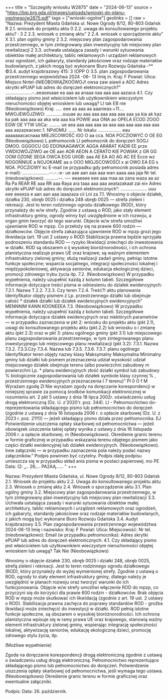 +++
title = "Szczegóły wniosku W2875"
date = "2024-06-13"
source = "https://bip.brg.gda.pl/images/uploads/wnioski-do-planu-ogolnego/w2875.pdf"
tags = ["wnioski-ogolne"]
geolinks = []
raw = "Nazwa: Prezydent Miasta Gdańska ul. Nowe Ogrody 8/12, 80-803 Gdańsk R 2.1. wniosek do projektu aktu 0 2.2. uwaga do konsultowanego projektu aktu? : 3 Z 2.3. wniosek o zmianę aktu” 2 2.4. wniosek o sporządzenie aktu” X 3.1. plan ogólny gminy 2 3.2. miejscowy plan zagospodarowania przestrzennego, w tym zintegrowany plan inwestycyjny lub miejscowy plan rewitalizacji 2 3.3. uchwała ustalająca zasady i warunki sytuowania obiektów małej architektury, tablic reklamowych i urządzeń reklamowych oraz ogrodzeń, ich gabaryty, standardy jakościowe oraz rodzaje materiałów budowlanych, z jakich mogą być wykonane Biuro Rozwoju Gdańska -** ©3.4. audyt krajobrazowy 415: 3 (OPP O  3.5. plan zagospodarowania przestrzennego województwa 2024 -06- 13 Imię in. Kraj: F Powiat: Ulica: Miejsco Nntel-(NIEOBOWIĄŻKOÓWOJ! owsa zaw aiawii a AOC Adres skrytki ePUAP lub adres do doręczeń elektronicznych?” .....................-..eeasesaae ea aaa aa anaaa naa aaa aaa aazaca 4.1. Czy składający pismo jest właścicielem lub użytkownikiem wieczystym nieruchomości objętej wnioskiem lub uwagą? LI tak EB nie (Nieobowiązkowo) Kraj: ..... eee aa aaa aa aaanieas:+11.... MWOJEWÓJZIWO: .............ouuae au aaa aaa aaa aaa aaa aaa ya kia ak kaz ka pak aaa aaa aa aka wia aaa kia POWIE asa ONA ao OPELA ECOD ZOGÓ EGW OE YTW UliCa: ......... ue aea aaa aaa aaa aa aaa aaa aaa aaa aaa aaa aaa aazazeaceec:1. NPdOMU: ...... Nr lokalu: .................. eau aaaaaaacacnaaa MIEJSCOWOŚĆ iGO O aa cca. NOA POCZIOWYĆ O OE EG (Nieobowiązkowo) L pełnomocnik LI pełnomocnik do doręczeń SOGJ DMOO. GGGOCU GG EDONAAGAWCK AGGA ARARAT KADR EE prze VWDIOWÓJZIWO ae OE aan AOR AEON A CERATO KIE POWIAK z GR GG OOM OZONE SEGA OWCA EOG UlIGB: aaa AE EA AO AG AC EE Ecce wz NOGOŃNIUE a NOJOKAME aa o OOO MIGJSCOWOŚĆI x ai OWO EA EG s NOA. POCZIOWY kc E-mail (w przypadku gdy pełnomocnik posiada adres e-mail): .....................--.-.-e- ue aae aan aaa aaa wan aaaa aaa jaja Nr tel. (nieobowiązkowo): ..........--. --- eeaeeee eee aaa maa aa zana waza aa az Ra Pa REAR RE aaa RR aaa Raya ara taaa aaa aaa aeatazakaat zai ei» Adres skrytki ePUAP lub adres do doręczeń elektronicznych”: ..................... uuu eee eeeeza e aan aan aaa iaaazaza cii Lni za  7.1. Wnosimy o objecie działek, działka 230, obręb 0025 i działka 248 obręb 0025 — strefa zieleni i rekreacji. Jest to teren rodzinnego ogrodu działkowego (ROD), który przynależy do w/w strefy. Zgodnie z ustawą o ROD, jako stały element infrastruktury gminy, ogrody winny być uwzględnione w ich rozwoju, a organ gmin tworzyć do tego warunki. Objecie w/w strefa umożliwi ujawnianie ROD w mpzp. Co przełoży się na prawie 600 rodzin — działkowców. Objęcie strefa  zakazująca ujawnienie ROD w mpzp grozi jego likwidacja (art. 19 ust 2 ustawy o ROD) Stabilizacja prawna będzie  sprzyjała podnoszeniu standardu ROD — ryzyko likwidacji zniechęci do inwestowania w działki. ROD są obszarem o  ij wysokiej bioróżnorodności, i ich ochrona planistyczna realizuje prawo UE oraz krajowe; są ważnym elementem infrastruktury zielonej gminy; służą realizacji zadań gminy, pełniąc istotne funkcje społeczne; wsparcia socjalnego, integracji społeczności lokalnej i międzypokoleniowej, aktywacja seniorów, edukacja ekologicznej dzieci, promocji zdrowego trybu życia itp. 7.2. (Nieobowiązkowo) W przypadku wypełnienia, należy uzupełnić każdą z kolumn tabeli. Szczegółowe informacje dotyczące treści pisma w odniesieniu do działek ewidencyjnych: 7.2.1. Nazwa T.2.2. 7.2.3. Czy teren 7.2.4. Treść?! aktu planowania Identyfikator objęty pismem ż Lp.  przestrzennego działki lub obejmuje całość * działek działki lub działek ewidencyjnych ewidencyjnych” MENNNIM KANN KOONEEEA 7.3. (Nieobowiązkowo) W przypadku wypełnienia, należy uzupełnić każdą z kolumn tabeli. Szczegółowe informacje dotyczące działek ewidencyjnych oraz niektórych parametrów — w przypadku zaznaczenia w pkt 2: wniosku do projektu aktu (pkt 2.1), uwagi do konsultowanego projektu aktu (pkt.2.2) lub wniosku o i zmianę aktu (pkt 2.3) oraz w pkt 3: planu ogólnego gminy (pkt 3.1) lub miejscowego planu zagospodarowania przestrzennego, w tym zintegrowanego planu inwestycyjnego lub miejscowego planu rewitalizacji (pkt 3.2):  7.3.1. Nazwa 7.3.2. 7.3.3.Czy  7.3.4. Nazwa lub 7.3.5. 7.3.6. 7.3.7.  planu ogólnego Identyfikator teren objęty nazwy klasy Maksymalny Maksymalna Minimalny gminy lub działki lub pismem przeznaczenia udział wysokość udział miejscowego działek obejmuje terenu (albo powierzchni zabudowy m powierzchni Lp. * planu ewidencyjnych  złość działki symbol lub zabudowy % biologicznie zagospodarowania lub działek symbole klasy czynnej % , przestrzennego ewidencyjnych  przeznaczenia I 7 terenu)” PI 0  O f M Wyrażam zgodę ZI Nie wyrażam zgody na doręczanie korespondencji w niniejszej sprawie za pomocą środków komunikacji elektronicznej w rozumieniu art. 2 pkt 5 ustawy z dnia 18 lipca 2002r. oświadczeniu usług drogą elektroniczną (Dz. U. z'2020'r. poz. 344). LI - Pełnomocńictwo do-reprezentowania składającego pismo lub pełnomocnictwo do doręczeń (zgodnie z ustawą z dnia 16 listopada 2006 r. o opłacie skarbowej (Dz. U. z 2023 r. poz. 2111)) — jeżeli składający pismo działa przez pełńomocnika. EJ Potwierdzenie uiszczenia opłaty skarbowej od pełnomocnictwa — jeżeli obowiązek uiszczenia takiej opłaty wynika z ustawy.z dnia 16 listopada 2006 r. a opłacie skarbowej. m (Nieobowiązkowo). Określenie granic terenu w formie graficznej w przypadku wskazania terenu objętego pismem jako części działki ewidencyjnej lub działek ewidencyjnych. (Nieobowiązkowo). Inne załączniki — w przypadku zaznaczenia pola należy podać nazwy załączników.” Podpis powinien być czytelny. Podpis idatę podpisu umieszcza się w przypadku skład ania pisma w postaci papierowej. mo  PE Data: (2: „.. 26;... PA2AĄ...... "
+++

Nazwa: Prezydent Miasta Gdańska, ul. Nowe Ogrody 8/12, 80-803 Gdańsk
2.1. Wniosek do projektu aktu
2.2. Uwaga do konsultowanego projektu aktu
2.3. Wniosek o zmianę aktu
2.4. Wniosek o sporządzenie aktu
3.1. Plan ogólny gminy
3.2. Miejscowy plan zagospodarowania przestrzennego, w tym zintegrowany plan inwestycyjny lub miejscowy plan rewitalizacji
3.3. Uchwała ustalająca zasady i warunki sytuowania obiektów małej architektury, tablic reklamowych i urządzeń reklamowych oraz ogrodzeń, ich gabaryty, standardy jakościowe oraz rodzaje materiałów budowlanych, z jakich mogą być wykonane Biuro Rozwoju Gdańska
3.4. Audyt krajobrazowy
3.5. Plan zagospodarowania przestrzennego województwa 2024-06-13
Imię i nazwisko: 
Kraj: F
Powiat:
Ulica:
Miejscowość:
Nr tel. (nieobowiązkowo):
Email (w przypadku pełnomocnika):
Adres skrytki ePUAP lub adres do doręczeń elektronicznych:
4.1. Czy składający pismo jest właścicielem lub użytkownikiem wieczystym nieruchomości objętej wnioskiem lub uwagą?
Tak Nie
(Nieobowiązkowo)

Wnosimy o objęcie działek 230, obręb 0025 i działki 248, obręb 0025, strefą zieleni i rekreacji. Jest to teren rodzinnego ogrodu działkowego (ROD), który przynależy do wyżej wymienionej strefy. Zgodnie z ustawą o ROD, ogrody to stały element infrastruktury gminy, dlatego należy je uwzględnić w planach rozwoju oraz tworzyć warunki do ich funkcjonowania. Objęcie w/w strefy umożliwi włączenie ROD do mpzp, co przyczyni się do korzyści dla prawie 600 rodzin - działkowców. Brak objęcia ROD w mpzp może skutkować ich likwidacją (zgodnie z art. 19 ust. 2 ustawy o ROD). Stabilizacja prawna zachęca do poprawy standardów ROD - groźba likwidacji może zniechęcić do inwestycji w działki. ROD pełnią istotne funkcje społeczne, są obszarem o wysokiej bioróżnorodności. Ich ochrona planistyczna wpisuje się w ramy prawa UE oraz krajowego, stanowią ważny element infrastruktury zielonej gminy, wspierając integrację społeczności lokalnej, aktywizację seniorów, edukację ekologiczną dzieci, promocję zdrowego stylu życia, itp.

(Możliwe wypełnienie) 

Zgoda na doręczanie korespondencji drogą elektroniczną zgodnie z ustawą o świadczeniu usług drogą elektroniczną.
Pełnomocnictwo reprezentujące składającego pismo lub pełnomocnictwo do doręczeń.
Potwierdzenie uiszczenia opłaty skarbowej od pełnomocnictwa, jeśli wymaga tego ustawa.
(Nieobowiązkowo) Określenie granic terenu w formie graficznej oraz ewentualne załączniki.

Podpis:
Data: 26. październik. 


